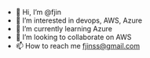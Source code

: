 - 👋 Hi, I’m @fjin
- 👀 I’m interested in devops, AWS, Azure
- 🌱 I’m currently learning Azure
- 💞️ I’m looking to collaborate on AWS
- 📫 How to reach me fjinss@gmail.com

<!---
fjin/fjin is a ✨ special ✨ repository because its `README.md` (this file) appears on your GitHub profile.
You can click the Preview link to take a look at your changes.
--->
